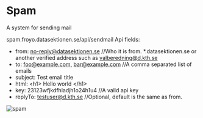 # Spam
A system for sending mail

spam.froyo.datasektionen.se/api/sendmail
Api fields: 
* from: no-reply@datasektionen.se //Who it is from. \*.datasektionen.se or another verified address such as valberedning@d.kth.se
* to: foo@example.com, bar@example.com //A comma separated list of emails
* subject: Test email title
* html: \<h1> Hello world \</h1>
* key: 23123wfjkdfhladjh1o24h1u4 //A valid api key
* replyTo: testuser@d.kth.se //Optional, default is the same as from.

![spam](http://media.boingboing.net/wp-content/uploads/2016/01/Spam-Can.jpg)
